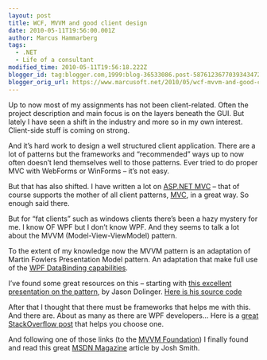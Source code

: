 ```yaml
---
layout: post
title: WCF, MVVM and good client design
date: 2010-05-11T19:56:00.001Z
author: Marcus Hammarberg
tags:
  - .NET
  - Life of a consultant
modified_time: 2010-05-11T19:56:18.222Z
blogger_id: tag:blogger.com,1999:blog-36533086.post-5876123677039343472'
blogger_orig_url: https://www.marcusoft.net/2010/05/wcf-mvvm-and-good-client-design.html
---
```



Up to now most of my assignments has not been client-related. Often the
project description and main focus is on the layers beneath the GUI. But
lately I have seen a shift in the industry and more so in my own
interest. Client-side stuff is coming on strong.

And it’s hard work to design a well structured client application. There
are a lot of patterns but the frameworks and “recommended” ways up to
now often doesn’t lend themselves well to those patterns. Ever tried to
do proper MVC with WebForms or WinForms – it’s not easy.

But that has also shifted. I have written a lot on
<a href="http://www.asp.net/mVC/" target="_blank">ASP.NET MVC</a> – that
of course supports the mother of all client patterns, <a
href="http://en.wikipedia.org/wiki/Model%E2%80%93view%E2%80%93controller"
target="_blank">MVC</a>, in a great way. So enough said there.

But for “fat clients” such as windows clients there’s been a hazy
mystery for me. I know OF WPF but I don’t know WPF. And they seems to
talk a lot about the MVVM (Model-View-ViewModel) pattern.

To the extent of my knowledge now the MVVM pattern is an adaptation of
Martin Fowlers Presentation Model pattern. An adaptation that make full
use of the
<a href="http://msdn.microsoft.com/en-us/library/ms750612.aspx"
target="_blank">WPF DataBinding capabilities</a>.

I’ve found some great resources on this – starting with
<a href="http://blog.lab49.com/archives/2650" target="_blank">this
excellent presentation on the pattern</a>, by Jason Dolinger.
<a href="http://www.lab49.com/files/MVVM.Demo.sln.zip"
target="_blank">Here is his source code</a>

After that I thought that there must be frameworks that helps me with
this. And there are. About as many as there are WPF developers… Here is
a <a
href="http://stackoverflow.com/questions/1409553/what-framework-for-mvvm-should-i-use"
target="_blank">great StackOverflow post</a> that helps you choose one.

And following one of those links (to the
<a href="http://mvvmfoundation.codeplex.com/" target="_blank">MVVM
Foundation</a>) I finally found and read this great
<a href="http://msdn.microsoft.com/en-us/magazine/dd419663.aspx"
target="_blank">MSDN Magazine</a> article by Josh Smith.
